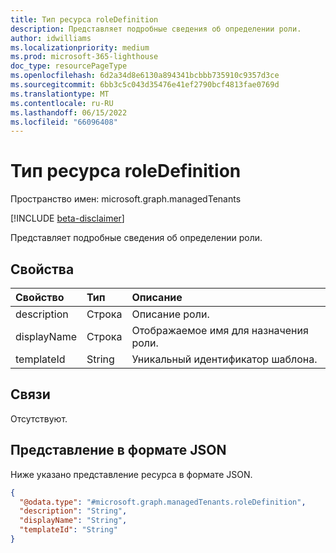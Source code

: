 ```yaml
---
title: Тип ресурса roleDefinition
description: Представляет подробные сведения об определении роли.
author: idwilliams
ms.localizationpriority: medium
ms.prod: microsoft-365-lighthouse
doc_type: resourcePageType
ms.openlocfilehash: 6d2a34d8e6130a894341bcbbb735910c9357d3ce
ms.sourcegitcommit: 6bb3c5c043d35476e41ef2790bcf4813fae0769d
ms.translationtype: MT
ms.contentlocale: ru-RU
ms.lasthandoff: 06/15/2022
ms.locfileid: "66096408"
---
```

# <a name="roledefinition-resource-type"></a>Тип ресурса roleDefinition

Пространство имен: microsoft.graph.managedTenants

[!INCLUDE [beta-disclaimer](../../includes/beta-disclaimer.md)]

Представляет подробные сведения об определении роли.

## <a name="properties"></a>Свойства
|Свойство|Тип|Описание|
|:---|:---|:---|
|description|Строка|Описание роли.|
|displayName|Строка|Отображаемое имя для назначения роли.|
|templateId|String|Уникальный идентификатор шаблона.|

## <a name="relationships"></a>Связи
Отсутствуют.

## <a name="json-representation"></a>Представление в формате JSON
Ниже указано представление ресурса в формате JSON.
<!-- {
  "blockType": "resource",
  "@odata.type": "microsoft.graph.managedTenants.roleDefinition"
}
-->
``` json
{
  "@odata.type": "#microsoft.graph.managedTenants.roleDefinition",
  "description": "String",
  "displayName": "String",
  "templateId": "String"
}
```
